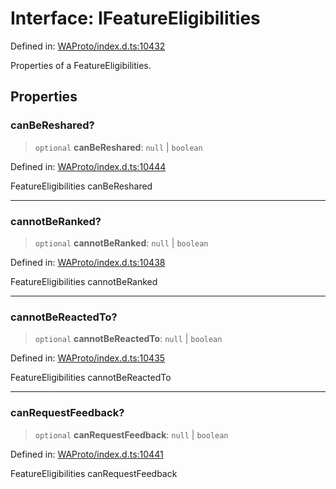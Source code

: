 # Interface: IFeatureEligibilities

Defined in: [WAProto/index.d.ts:10432](https://github.com/Fokusdotid/Baileys/blob/49e815e65b8f4aea31725e09dcf4815734557e39/WAProto/index.d.ts#L10432)

Properties of a FeatureEligibilities.

## Properties

### canBeReshared?

> `optional` **canBeReshared**: `null` \| `boolean`

Defined in: [WAProto/index.d.ts:10444](https://github.com/Fokusdotid/Baileys/blob/49e815e65b8f4aea31725e09dcf4815734557e39/WAProto/index.d.ts#L10444)

FeatureEligibilities canBeReshared

***

### cannotBeRanked?

> `optional` **cannotBeRanked**: `null` \| `boolean`

Defined in: [WAProto/index.d.ts:10438](https://github.com/Fokusdotid/Baileys/blob/49e815e65b8f4aea31725e09dcf4815734557e39/WAProto/index.d.ts#L10438)

FeatureEligibilities cannotBeRanked

***

### cannotBeReactedTo?

> `optional` **cannotBeReactedTo**: `null` \| `boolean`

Defined in: [WAProto/index.d.ts:10435](https://github.com/Fokusdotid/Baileys/blob/49e815e65b8f4aea31725e09dcf4815734557e39/WAProto/index.d.ts#L10435)

FeatureEligibilities cannotBeReactedTo

***

### canRequestFeedback?

> `optional` **canRequestFeedback**: `null` \| `boolean`

Defined in: [WAProto/index.d.ts:10441](https://github.com/Fokusdotid/Baileys/blob/49e815e65b8f4aea31725e09dcf4815734557e39/WAProto/index.d.ts#L10441)

FeatureEligibilities canRequestFeedback
